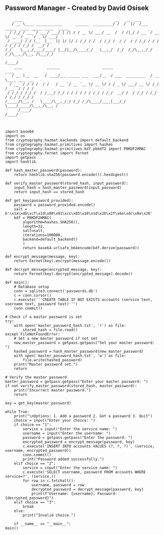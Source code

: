 ## Password Manager - Created by David Osisek

        ____                                          __   __  ___                                 
       / __ \____ ____________      ______  _________/ /  /  |/  /___ _____  ____ _____ ____  _____
      / /_/ / __ `/ ___/ ___/ | /| / / __ \/ ___/ __  /  / /|_/ / __ `/ __ \/ __ `/ __ `/ _ \/ ___/
     / ____/ /_/ (__  |__  )| |/ |/ / /_/ / /  / /_/ /  / /  / / /_/ / / / / /_/ / /_/ /  __/ /    
    /_/    \__,_/____/____/ |__/|__/\____/_/   \__,_/  /_/  /_/\__,_/_/ /_/\__,_/\__, /\___/_/     
                                                                            /____/            
        ____           ______                   _____                  ____             
       / __ )__  __   / ____/___ _____ ___  ___/__  / ___  _________  / __ \____ ___  __
      / __  / / / /  / /   / __ `/ __ `__ \/ __ \/ / / _ \/ ___/ __ \/ / / / __ `/ / / /
     / /_/ / /_/ /  / /___/ /_/ / / / / / / /_/ / /_/  __/ /  / /_/ / /_/ / /_/ / /_/ / 
    /_____/\__, /   \____/\__,_/_/ /_/ /_/\____/____|___/_/   \____/_____/\__,_/\__, /  
          /____/                                                               /____/ 

    
    
    import base64
    import os
    from cryptography.hazmat.backends import default_backend
    from cryptography.hazmat.primitives import hashes
    from cryptography.hazmat.primitives.kdf.pbkdf2 import PBKDF2HMAC
    from cryptography.fernet import Fernet
    import getpass
    import hashlib

    def hash_master_password(password):
        return hashlib.sha256(password.encode()).hexdigest()

    def verify_master_password(stored_hash, input_password):
        input_hash = hash_master_password(input_password)
        return input_hash == stored_hash

    def get_key(password_provided):
        password = password_provided.encode()
        salt = b'\x1a\xdb\xcf\x1d\x80\x91\xcc\x85\x10\x1d\x2b\x2f\x6e\xdc\x0e\x20'
        kdf = PBKDF2HMAC(
            algorithm=hashes.SHA256(),
            length=32,
            salt=salt,
            iterations=100000,
            backend=default_backend()
            )
            return base64.urlsafe_b64encode(kdf.derive(password))

    def encrypt_message(message, key):
        return Fernet(key).encrypt(message.encode())

    def decrypt_message(encrypted_message, key):
        return Fernet(key).decrypt(encrypted_message).decode()

    def main():
        # Database setup
        conn = sqlite3.connect('passwords.db')
        c = conn.cursor()
        c.execute('''CREATE TABLE IF NOT EXISTS accounts (service text, username text, password text)''')
        conn.commit()
    
    # Check if a master password is set
    try:
        with open('master_password_hash.txt', 'r') as file:
            stored_hash = file.read()
    except FileNotFoundError:
        # Set a new master password if not set
        new_master_password = getpass.getpass("Set your master password: ")
        hashed_password = hash_master_password(new_master_password)
        with open('master_password_hash.txt', 'w') as file:
            file.write(hashed_password)
        print("Master password set.")
        return

    # Verify the master password
    master_password = getpass.getpass("Enter your master password: ")
    if not verify_master_password(stored_hash, master_password):
        print("Incorrect master password.")
        return

    key = get_key(master_password)

    while True:
        print("\nOptions: 1. Add a password 2. Get a password 3. Quit")
        choice = input("Enter your choice: ")
        if choice == "1":
            service = input("Enter the service name: ")
            username = input("Enter the username: ")
            password = getpass.getpass("Enter the password: ")
            encrypted_password = encrypt_message(password, key)
            c.execute('INSERT INTO accounts VALUES (?, ?, ?)', (service, username, encrypted_password))
            conn.commit()
            print("Password added successfully.")
        elif choice == "2":
            service = input("Enter the service name: ")
            c.execute('SELECT username, password FROM accounts WHERE service=?', (service,))
            for row in c.fetchall():
                username, password = row
                decrypted_password = decrypt_message(password, key)
                print(f"Username: {username}, Password: {decrypted_password}")
        elif choice == "3":
            break
        else:
            print("Invalid choice.")
            
        if __name__ == "__main__":
    main()
